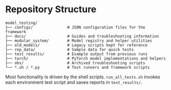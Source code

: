 # Repository Structure

```
model_testing/
├── configs/               # JSON configuration files for the framework
├── docs/                  # Guides and troubleshooting information
├── modular_system/        # Model registry and helper utilities
├── old_models/            # Legacy scripts kept for reference
├── rep_data/              # Sample data for quick tests
├── test_results/          # Example output from previous runs
├── torch/                 # PyTorch model implementations and helpers
├── obs/                   # Archived troubleshooting scripts
└── *.sh / *.py            # Test runners and framework scripts
```

Most functionality is driven by the shell scripts. `run_all_tests.sh` invokes each environment test script and saves reports in `test_results/`.
